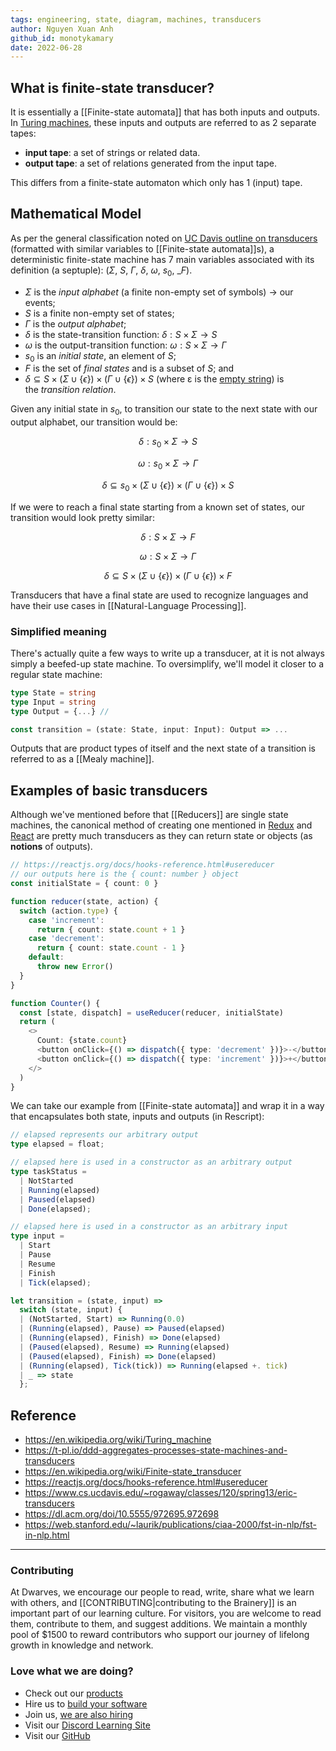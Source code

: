 ```yaml
---
tags: engineering, state, diagram, machines, transducers
author: Nguyen Xuan Anh
github_id: monotykamary
date: 2022-06-28
---
```


## What is finite-state transducer?

It is essentially a [[Finite-state automata]] that has both inputs and outputs. In [Turing machines](https://en.wikipedia.org/wiki/Turing_machine), these inputs and outputs are referred to as 2 separate tapes:

- **input tape**: a set of strings or related data.
- **output tape**: a set of relations generated from the input tape.

This differs from a finite-state automaton which only has 1 (input) tape.

## Mathematical Model

As per the general classification noted on [UC Davis outline on transducers](https://www.cs.ucdavis.edu/~rogaway/classes/120/spring13/eric-transducers) (formatted with similar variables to [[Finite-state automata]]s), a deterministic finite-state machine has 7 main variables associated with its definition (a septuple): ($\Sigma$, $S$, $\Gamma$, $\delta$, $\omega$, $s_0$, \_$F$).

- $\Sigma$ is the _input alphabet_ (a finite non-empty set of symbols) -> our events;
- $S$ is a finite non-empty set of states;
- $\Gamma$ is the *output alphabet*;
- $\delta$ is the state-transition function: $\delta: S \times \Sigma \rightarrow S$
- $\omega$ is the output-transition function: $\omega: S \times \Sigma \rightarrow \Gamma$
- $s_0$ is an _initial state_, an element of $S$;
- $F$ is the set of *final states* and is a subset of $S$; and
- $\delta \subseteq S \times (\Sigma \cup \{\epsilon\}) \times (\Gamma \cup \{\epsilon\}) \times S$ (where ε is the [empty string](https://en.wikipedia.org/wiki/Empty_string 'Empty string')) is the *transition relation*.

Given any initial state in $s_0$, to transition our state to the next state with our output alphabet, our transition would be:

$$
\delta: s_0 \times \Sigma \rightarrow S
$$

$$
\omega: s_0 \times \Sigma \rightarrow \Gamma
$$

$$
\delta \subseteq s_0 \times (\Sigma \cup \{\epsilon\}) \times (\Gamma \cup \{\epsilon\}) \times S
$$

If we were to reach a final state starting from a known set of states, our transition would look pretty similar:

$$
\delta: S \times \Sigma \rightarrow F
$$

$$
\omega: S \times \Sigma \rightarrow \Gamma
$$

$$
\delta \subseteq S \times (\Sigma \cup \{\epsilon\}) \times (\Gamma \cup \{\epsilon\}) \times F
$$

Transducers that have a final state are used to recognize languages and have their use cases in [[Natural-Language Processing]].

### Simplified meaning

There's actually quite a few ways to write up a transducer, at it is not always simply a beefed-up state machine. To oversimplify, we'll model it closer to a regular state machine:

```typescript
type State = string
type Input = string
type Output = {...} //

const transition = (state: State, input: Input): Output => ...
```

Outputs that are product types of itself and the next state of a transition is referred to as a [[Mealy machine]].

## Examples of basic transducers

Although we've mentioned before that [[Reducers]] are single state machines, the canonical method of creating one mentioned in [Redux](https://redux.js.org/) and [React](https://reactjs.org/docs/hooks-reference.html#usereducer) are pretty much transducers as they can return state or objects (as **notions** of outputs).

```typescript
// https://reactjs.org/docs/hooks-reference.html#usereducer
// our outputs here is the { count: number } object
const initialState = { count: 0 }

function reducer(state, action) {
  switch (action.type) {
    case 'increment':
      return { count: state.count + 1 }
    case 'decrement':
      return { count: state.count - 1 }
    default:
      throw new Error()
  }
}

function Counter() {
  const [state, dispatch] = useReducer(reducer, initialState)
  return (
    <>
      Count: {state.count}
      <button onClick={() => dispatch({ type: 'decrement' })}>-</button>
      <button onClick={() => dispatch({ type: 'increment' })}>+</button>
    </>
  )
}
```

We can take our example from [[Finite-state automata]] and wrap it in a way that encapsulates both state, inputs and outputs (in Rescript):

```typescript
// elapsed represents our arbitrary output
type elapsed = float;

// elapsed here is used in a constructor as an arbitrary output
type taskStatus =
  | NotStarted
  | Running(elapsed)
  | Paused(elapsed)
  | Done(elapsed);

// elapsed here is used in a constructor as an arbitrary input
type input =
  | Start
  | Pause
  | Resume
  | Finish
  | Tick(elapsed);

let transition = (state, input) =>
  switch (state, input) {
  | (NotStarted, Start) => Running(0.0)
  | (Running(elapsed), Pause) => Paused(elapsed)
  | (Running(elapsed), Finish) => Done(elapsed)
  | (Paused(elapsed), Resume) => Running(elapsed)
  | (Paused(elapsed), Finish) => Done(elapsed)
  | (Running(elapsed), Tick(tick)) => Running(elapsed +. tick)
  | _ => state
  };
```

## Reference

- https://en.wikipedia.org/wiki/Turing_machine
- https://t-pl.io/ddd-aggregates-processes-state-machines-and-transducers
- https://en.wikipedia.org/wiki/Finite-state_transducer
- https://reactjs.org/docs/hooks-reference.html#usereducer
- https://www.cs.ucdavis.edu/~rogaway/classes/120/spring13/eric-transducers
- https://dl.acm.org/doi/10.5555/972695.972698
- https://web.stanford.edu/~laurik/publications/ciaa-2000/fst-in-nlp/fst-in-nlp.html


---
<!-- cta -->
### Contributing

At Dwarves, we encourage our people to read, write, share what we learn with others, and [[CONTRIBUTING|contributing to the Brainery]] is an important part of our learning culture. For visitors, you are welcome to read them, contribute to them, and suggest additions. We maintain a monthly pool of $1500 to reward contributors who support our journey of lifelong growth in knowledge and network.

### Love what we are doing?

- Check out our [products](https://superbits.co)
- Hire us to [build your software](https://d.foundation)
- Join us, [we are also hiring](https://github.com/dwarvesf/WeAreHiring)
- Visit our [Discord Learning Site](https://discord.gg/dzNBpNTVEZ)
- Visit our [GitHub](https://github.com/dwarvesf)